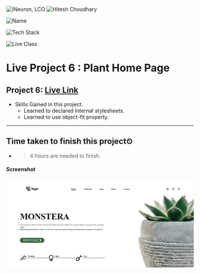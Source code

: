 
![iNeuron, LCO](https://img.shields.io/badge/iNeuron-LCO-green)
![Hitesh Choudhary](https://img.shields.io/badge/Hitesh--Choudhary-Full--stack--JS--bootcamp-red)

![Name](https://img.shields.io/badge/Project%20Made%20by-Abhijeet%20Sharma-yellow)

![Tech Stack](https://img.shields.io/badge/Tech%20Stack-HTML%20%7C%20CSS-blue)

![Live Class](https://img.shields.io/badge/Live%20Project%206-Plant%20Home%20Page-brightgreen)

# Live Project 6 : Plant Home Page

## Project 6: [Live Link]()

-   Skills Gained in this project.
    - Learned to declared Internal stylesheets.
    - Learned to use object-fit property.
---

## Time taken to finish this project⏲

- >4 hours are needed to finish.

#### Screenshot

![Desktop](./screenshot/Project-6.png)
